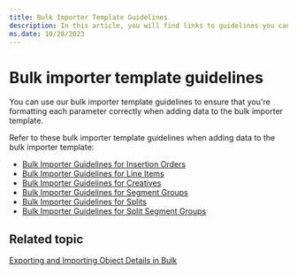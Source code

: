 ```yaml
---
title: Bulk Importer Template Guidelines
description: In this article, you will find links to guidelines you can follow to format each parameter correctly when adding data to the bulk importer template.
ms.date: 10/28/2023
---
```


# Bulk importer template guidelines

You can use our bulk importer template guidelines to ensure that you're formatting each parameter correctly when adding data to the bulk importer template.

Refer to these bulk importer template guidelines when adding data to the bulk importer template:

- [Bulk Importer Guidelines for Insertion Orders](bulk-importer-guidelines-for-insertion-orders.md)
- [Bulk Importer Guidelines for Line Items](bulk-importer-guidelines-for-line-items.md)
- [Bulk Importer Guidelines for Creatives](bulk-importer-guidelines-for-creatives.md)
- [Bulk Importer Guidelines for Segment Groups](bulk-importer-guidelines-for-segment-groups.md)
- [Bulk Importer Guidelines for Splits](bulk-importer-guidelines-for-splits.md)
- [Bulk Importer Guidelines for Split Segment Groups](bulk-importer-guidelines-for-split-segment-groups.md)

## Related topic

[Exporting and Importing Object Details in Bulk](exporting-and-importing-object-details-in-bulk.md)
